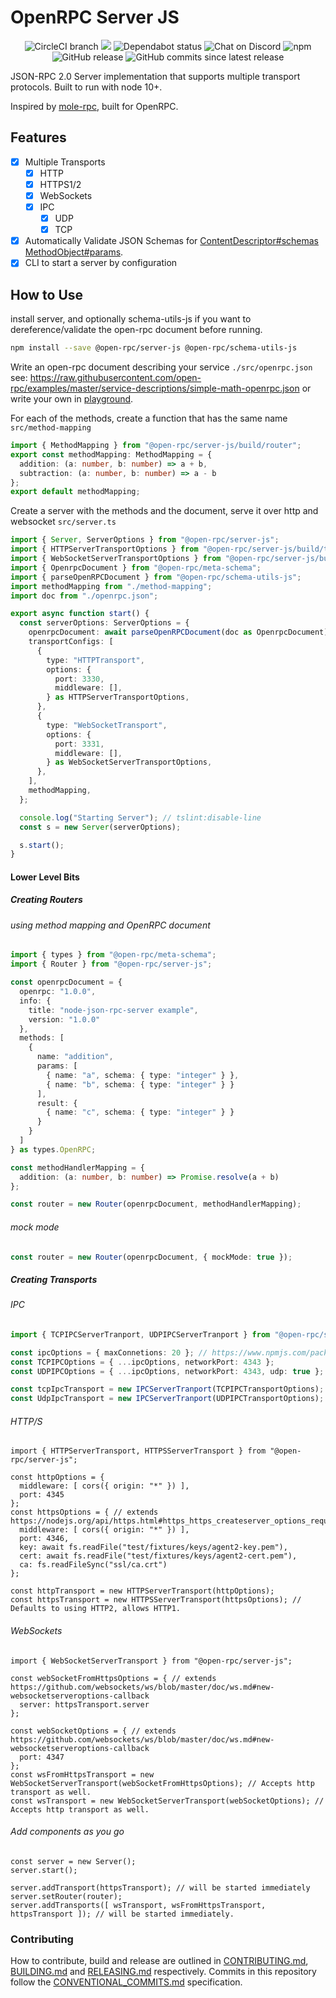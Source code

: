 # OpenRPC Server JS

<center>
  <span>
    <img alt="CircleCI branch" src="https://img.shields.io/circleci/project/github/open-rpc/server-js/master.svg">
    <img src="https://codecov.io/gh/open-rpc/server-js/branch/master/graph/badge.svg" />
    <img alt="Dependabot status" src="https://api.dependabot.com/badges/status?host=github&repo=open-rpc/server-js" />
    <img alt="Chat on Discord" src="https://img.shields.io/badge/chat-on%20discord-7289da.svg" />
    <img alt="npm" src="https://img.shields.io/npm/dt/@open-rpc/server-js.svg" />
    <img alt="GitHub release" src="https://img.shields.io/github/release/open-rpc/server-js.svg" />
    <img alt="GitHub commits since latest release" src="https://img.shields.io/github/commits-since/open-rpc/server-js/latest.svg" />
  </span>
</center>

JSON-RPC 2.0 Server implementation that supports multiple transport protocols. Built to run with node 10+.

Inspired by [mole-rpc](https://github.com/koorchik/node-mole-rpc), built for OpenRPC.

## Features

 - [x] Multiple Transports
   - [x] HTTP
   - [x] HTTPS1/2
   - [x] WebSockets
   - [x] IPC
     - [x] UDP
     - [x] TCP
 - [x] Automatically Validate JSON Schemas for [ContentDescriptor#schemas](https://spec.open-rpc.org/#content-descriptor-schema) [MethodObject#params](https://spec.open-rpc.org/#method-result).
 - [x] CLI to start a server by configuration

## How to Use

install server, and optionally schema-utils-js if you want to dereference/validate the open-rpc document before running.
```bash
npm install --save @open-rpc/server-js @open-rpc/schema-utils-js
```

Write an open-rpc document describing your service
`./src/openrpc.json`
see: https://raw.githubusercontent.com/open-rpc/examples/master/service-descriptions/simple-math-openrpc.json
or write your own in [playground](https://playground.open-rpc.org/).


For each of the methods, create a function that has the same name
`src/method-mapping`
```typescript
import { MethodMapping } from "@open-rpc/server-js/build/router";
export const methodMapping: MethodMapping = {
  addition: (a: number, b: number) => a + b,
  subtraction: (a: number, b: number) => a - b
};
export default methodMapping;
```

Create a server with the methods and the document, serve it over http and websocket
`src/server.ts`
```typescript
import { Server, ServerOptions } from "@open-rpc/server-js";
import { HTTPServerTransportOptions } from "@open-rpc/server-js/build/transports/http";
import { WebSocketServerTransportOptions } from "@open-rpc/server-js/build/transports/websocket";
import { OpenrpcDocument } from "@open-rpc/meta-schema";
import { parseOpenRPCDocument } from "@open-rpc/schema-utils-js";
import methodMapping from "./method-mapping";
import doc from "./openrpc.json";

export async function start() {
  const serverOptions: ServerOptions = {
    openrpcDocument: await parseOpenRPCDocument(doc as OpenrpcDocument),
    transportConfigs: [
      {
        type: "HTTPTransport",
        options: {
          port: 3330,
          middleware: [],
        } as HTTPServerTransportOptions,
      },
      {
        type: "WebSocketTransport",
        options: {
          port: 3331,
          middleware: [],
        } as WebSocketServerTransportOptions,
      },
    ],
    methodMapping,
  };

  console.log("Starting Server"); // tslint:disable-line
  const s = new Server(serverOptions);

  s.start();
}
```

#### Lower Level Bits

##### Creating Routers

###### using method mapping and OpenRPC document

```typescript
import { types } from "@open-rpc/meta-schema";
import { Router } from "@open-rpc/server-js";

const openrpcDocument = {
  openrpc: "1.0.0",
  info: {
    title: "node-json-rpc-server example",
    version: "1.0.0"
  },
  methods: [
    {
      name: "addition",
      params: [
        { name: "a", schema: { type: "integer" } },
        { name: "b", schema: { type: "integer" } }
      ],
      result: {
        { name: "c", schema: { type: "integer" } }
      }
    }
  ]
} as types.OpenRPC;

const methodHandlerMapping = {
  addition: (a: number, b: number) => Promise.resolve(a + b)
};

const router = new Router(openrpcDocument, methodHandlerMapping);
```

###### mock mode

```typescript
const router = new Router(openrpcDocument, { mockMode: true });
```

##### Creating Transports

###### IPC

```typescript
import { TCPIPCServerTranport, UDPIPCServerTranport } from "@open-rpc/server-js";

const ipcOptions = { maxConnetions: 20 }; // https://www.npmjs.com/package/node-ipc#ipc-config
const TCPIPCOptions = { ...ipcOptions, networkPort: 4343 };
const UDPIPCOptions = { ...ipcOptions, networkPort: 4343, udp: true };

const tcpIpcTransport = new IPCServerTranport(TCPIPCTransportOptions);
const UdpIpcTransport = new IPCServerTranport(UDPIPCTransportOptions);
```

###### HTTP/S

```
import { HTTPServerTransport, HTTPSServerTransport } from "@open-rpc/server-js";

const httpOptions = {
  middleware: [ cors({ origin: "*" }) ],
  port: 4345
};
const httpsOptions = { // extends https://nodejs.org/api/https.html#https_https_createserver_options_requestlistener
  middleware: [ cors({ origin: "*" }) ],
  port: 4346,
  key: await fs.readFile("test/fixtures/keys/agent2-key.pem"),
  cert: await fs.readFile("test/fixtures/keys/agent2-cert.pem"),
  ca: fs.readFileSync("ssl/ca.crt")
};

const httpTransport = new HTTPServerTransport(httpOptions);
const httpsTransport = new HTTPSServerTransport(httpsOptions); // Defaults to using HTTP2, allows HTTP1.
```

###### WebSockets

```
import { WebSocketServerTransport } from "@open-rpc/server-js";

const webSocketFromHttpsOptions = { // extends https://github.com/websockets/ws/blob/master/doc/ws.md#new-websocketserveroptions-callback
  server: httpsTransport.server
};

const webSocketOptions = { // extends https://github.com/websockets/ws/blob/master/doc/ws.md#new-websocketserveroptions-callback
  port: 4347
};
const wsFromHttpsTransport = new WebSocketServerTransport(webSocketFromHttpsOptions); // Accepts http transport as well.
const wsTransport = new WebSocketServerTransport(webSocketOptions); // Accepts http transport as well.
```

###### Add components as you go
```
const server = new Server();
server.start();

server.addTransport(httpsTransport); // will be started immediately
server.setRouter(router);
server.addTransports([ wsTransport, wsFromHttpsTransport, httpsTransport ]); // will be started immediately.
```

### Contributing

How to contribute, build and release are outlined in [CONTRIBUTING.md](CONTRIBUTING.md), [BUILDING.md](BUILDING.md) and [RELEASING.md](RELEASING.md) respectively. Commits in this repository follow the [CONVENTIONAL_COMMITS.md](CONVENTIONAL_COMMITS.md) specification.
